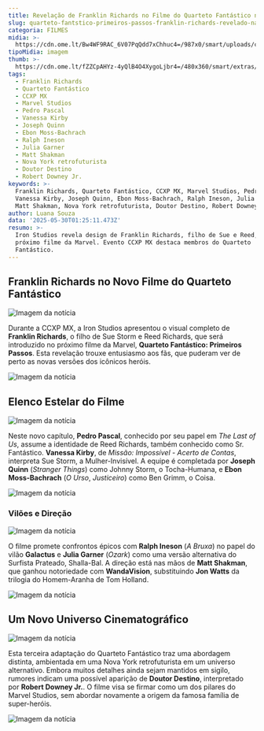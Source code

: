 ```yaml
---
title: Revelação de Franklin Richards no Filme do Quarteto Fantástico na CCXP MX
slug: quarteto-fantstico-primeiros-passos-franklin-richards-revelado-na-ccxpmx
categoria: FILMES
midia: >-
  https://cdn.ome.lt/Bw4WF9RAC_6V07PqQdd7xChhuc4=/987x0/smart/uploads/conteudo/fotos/quarteto-fantastico_rKazyXD.png
tipoMidia: imagem
thumb: >-
  https://cdn.ome.lt/fZZCpAHYz-4yQlB4O4XygoLjbr4=/480x360/smart/extras/conteudos/quarteto-fantastico_nLzJ3X2.png
tags:
  - Franklin Richards
  - Quarteto Fantástico
  - CCXP MX
  - Marvel Studios
  - Pedro Pascal
  - Vanessa Kirby
  - Joseph Quinn
  - Ebon Moss-Bachrach
  - Ralph Ineson
  - Julia Garner
  - Matt Shakman
  - Nova York retrofuturista
  - Doutor Destino
  - Robert Downey Jr.
keywords: >-
  Franklin Richards, Quarteto Fantástico, CCXP MX, Marvel Studios, Pedro Pascal,
  Vanessa Kirby, Joseph Quinn, Ebon Moss-Bachrach, Ralph Ineson, Julia Garner,
  Matt Shakman, Nova York retrofuturista, Doutor Destino, Robert Downey Jr.
author: Luana Souza
data: '2025-05-30T01:25:11.473Z'
resumo: >-
  Iron Studios revela design de Franklin Richards, filho de Sue e Reed, no
  próximo filme da Marvel. Evento CCXP MX destaca membros do Quarteto
  Fantástico.
---
```


## Franklin Richards no Novo Filme do Quarteto Fantástico

![Imagem da notícia](https://cdn.ome.lt/suCFsxK_VGw3roHjeuSyDXP7Ods=/fit-in/837x500/smart/uploads/conteudo/fotos/Untitled_design_89.png)

Durante a CCXP MX, a Iron Studios apresentou o visual completo de **Franklin Richards**, o filho de Sue Storm e Reed Richards, que será introduzido no próximo filme da Marvel, **Quarteto Fantástico: Primeiros Passos**. Esta revelação trouxe entusiasmo aos fãs, que puderam ver de perto as novas versões dos icônicos heróis.

![Imagem da notícia](https://cdn.ome.lt/pBNXN7GEe16aGDsQjY7lVmeU8B4=/fit-in/837x500/smart/uploads/conteudo/fotos/Untitled_design_87.png)

## Elenco Estelar do Filme

![Imagem da notícia](https://cdn.ome.lt/7DvdlJKMFEqmjOzQRffohl2kV8Y=/fit-in/837x500/smart/uploads/conteudo/fotos/Untitled_design_86.png)

Neste novo capítulo, **Pedro Pascal**, conhecido por seu papel em *The Last of Us*, assume a identidade de Reed Richards, também conhecido como Sr. Fantástico. **Vanessa Kirby**, de *Missão: Impossível - Acerto de Contas*, interpreta Sue Storm, a Mulher-Invisível. A equipe é completada por **Joseph Quinn** (*Stranger Things*) como Johnny Storm, o Tocha-Humana, e **Ebon Moss-Bachrach** (*O Urso*, *Justiceiro*) como Ben Grimm, o Coisa.

![Imagem da notícia](https://cdn.ome.lt/i1vMr_O7L8Y96vKhYFCZZQ4P_Qo=/fit-in/837x500/smart/uploads/conteudo/fotos/Untitled_design_85.png)

### Vilões e Direção

![Imagem da notícia](https://cdn.ome.lt/ExFeG6XfyTrMIH8szNBpulAlW4M=/fit-in/837x500/smart/uploads/conteudo/fotos/Untitled_design_84.png)

O filme promete confrontos épicos com **Ralph Ineson** (*A Bruxa*) no papel do vilão **Galactus** e **Julia Garner** (*Ozark*) como uma versão alternativa do Surfista Prateado, Shalla-Bal. A direção está nas mãos de **Matt Shakman**, que ganhou notoriedade com **WandaVision**, substituindo **Jon Watts** da trilogia do Homem-Aranha de Tom Holland.

![Imagem da notícia](https://cdn.ome.lt/ER2PxUSBTTDI1WQJ17KoE5rYzd4=/fit-in/837x500/smart/uploads/conteudo/fotos/Untitled_design_82.png)

## Um Novo Universo Cinematográfico

![Imagem da notícia](https://cdn.ome.lt/r9ml3kl0jqHCfjA17zxUv38ZG0s=/fit-in/837x500/smart/uploads/conteudo/fotos/Untitled_design_83.png)

Esta terceira adaptação do Quarteto Fantástico traz uma abordagem distinta, ambientada em uma Nova York retrofuturista em um universo alternativo. Embora muitos detalhes ainda sejam mantidos em sigilo, rumores indicam uma possível aparição de **Doutor Destino**, interpretado por **Robert Downey Jr.**. O filme visa se firmar como um dos pilares do Marvel Studios, sem abordar novamente a origem da famosa família de super-heróis.

![Imagem da notícia](https://cdn.ome.lt/5ogGiP8mUVtHVewQaKJB3SVNsLQ=/fit-in/837x500/smart/uploads/conteudo/fotos/Untitled_design_77.png)
